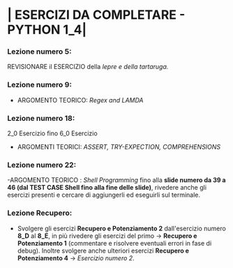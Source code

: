 # | ESERCIZI DA COMPLETARE - PYTHON 1_4|

### Lezione numero 5:

REVISIONARE il ESERCIZIO della *lepre e della tartaruga.*


### Lezione numero 9:

- ARGOMENTO TEORICO: *Regex and LAMDA*


### Lezione numero 18:

2_0 Esercizio fino 6_0 Esercizio

- ARGOMENTI TEORICI: *ASSERT, TRY-EXPECTION, COMPREHENSIONS*

### Lezione numero 22:

-ARGOMENTO TEORICO : *Shell Programming* fino alla **slide numero da 39 a 46 (dal TEST CASE Shell fino alla fine delle slide)**, rivedere anche gli esercizi presenti e cercare di aggiungerli ed eseguirli sul terminale.


### Lezione Recupero:


- Svolgere gli esercizi **Recupero e Potenziamento 2** dall'esercizio numero **8_D** al **8_E**, in più rivedere gli esercizi del primo -> **Recupero e Potenziamento 1** (commentare e risolvere eventuali errori in fase di debug).
Inoltre svolgere anche ulteriori esercizi **Recupero e Potenziamento 4** -> *Esercizio numero 2*.
